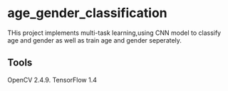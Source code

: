 # age_gender_classification
THis project implements multi-task learning,using CNN model to classify age and gender as well as train age and gender seperately. 

## Tools
OpenCV 2.4.9. TensorFlow 1.4 
